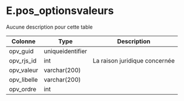 # E.pos_optionsvaleurs

Aucune description pour cette table

Colonne|Type|Description
---|---|---
opv_guid|uniqueidentifier|
opv_rjs_id|int|La raison juridique concernée 
opv_valeur|varchar(200)|
opv_libelle|varchar(200)|
opv_ordre|int|

